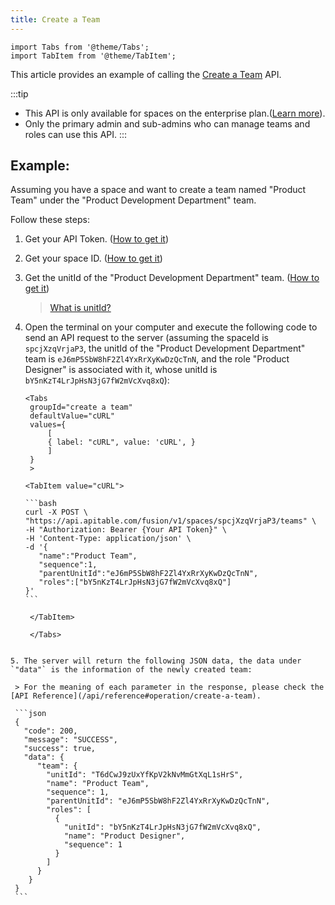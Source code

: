 ```yaml
---
title: Create a Team
---
```


```mdx-code-block
import Tabs from '@theme/Tabs';
import TabItem from '@theme/TabItem';
```

This article provides an example of calling the [Create a Team](/api/reference#operation/create-a-team) API.

:::tip

- This API is only available for spaces on the enterprise plan.([Learn more](https://apitable.com/pricing)).
- Only the primary admin and sub-admins who can manage teams and roles can use this API.
  :::

## Example:

Assuming you have a space and want to create a team named "Product Team" under the "Product Development Department" team.

Follow these steps:

1. Get your API Token. ([How to get it](quick-start#get-api-token))

2. Get your space ID. ([How to get it](/api/introduction#spaceid))

3. Get the unitId of the "Product Development Department" team. ([How to get it](/api/list-teams))

   > [What is unitId?](/api/faqs#what-is-the-meaning-of-unitid-in-the-contacts-api)

4. Open the terminal on your computer and execute the following code to send an API request to the server (assuming the spaceId is `spcjXzqVrjaP3`, the unitId of the "Product Development Department" team is `eJ6mP5SbW8hF2Zl4YxRrXyKwDzQcTnN`, and the role "Product Designer" is associated with it, whose unitId is `bY5nKzT4LrJpHsN3jG7fW2mVcXvq8xQ`):

   ````mdx-code-block
   <Tabs
    groupId="create a team"
    defaultValue="cURL"
    values={
        [
        { label: "cURL", value: 'cURL', }
        ]
    }
    >

   <TabItem value="cURL">

   ```bash
   curl -X POST \
   "https://api.apitable.com/fusion/v1/spaces/spcjXzqVrjaP3/teams" \
   -H "Authorization: Bearer {Your API Token}" \
   -H 'Content-Type: application/json' \
   -d '{
      "name":"Product Team",
      "sequence":1,
      "parentUnitId":"eJ6mP5SbW8hF2Zl4YxRrXyKwDzQcTnN",
      "roles":["bY5nKzT4LrJpHsN3jG7fW2mVcXvq8xQ"]
   }'
   ```

    </TabItem>

    </Tabs>
   ````

````

5. The server will return the following JSON data, the data under `"data"` is the information of the newly created team:

 > For the meaning of each parameter in the response, please check the [API Reference](/api/reference#operation/create-a-team).

 ```json
 {
   "code": 200,
   "message": "SUCCESS",
   "success": true,
   "data": {
      "team": {
        "unitId": "T6dCwJ9zUxYfKpV2kNvMmGtXqL1sHrS",
        "name": "Product Team",
        "sequence": 1,
        "parentUnitId": "eJ6mP5SbW8hF2Zl4YxRrXyKwDzQcTnN",
        "roles": [
          {
            "unitId": "bY5nKzT4LrJpHsN3jG7fW2mVcXvq8xQ",
            "name": "Product Designer",
            "sequence": 1
          }
        ]
      }
    }
 }
 ```
````

